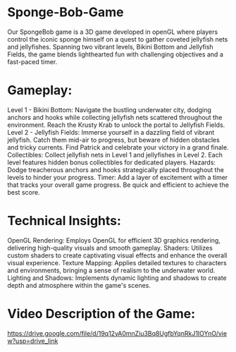 # Sponge-Bob-Game
Our SpongeBob game is a 3D game developed in openGL where players control the iconic sponge himself on a quest to gather coveted jellyfish nets and jellyfishes. Spanning two vibrant levels, Bikini Bottom and Jellyfish Fields, the game blends lighthearted fun with challenging objectives and a fast-paced timer.

# Gameplay:

Level 1 - Bikini Bottom: Navigate the bustling underwater city, dodging anchors and hooks while collecting jellyfish nets scattered throughout the environment. Reach the Krusty Krab to unlock the portal to Jellyfish Fields.
Level 2 - Jellyfish Fields: Immerse yourself in a dazzling field of vibrant jellyfish. Catch them mid-air to progress, but beware of hidden obstacles and tricky currents. Find Patrick and celebrate your victory in a grand finale.
Collectibles: Collect jellyfish nets in Level 1 and jellyfishes in Level 2. Each level features hidden bonus collectibles for dedicated players.
Hazards: Dodge treacherous anchors and hooks strategically placed throughout the levels to hinder your progress.
Timer: Add a layer of excitement with a timer that tracks your overall game progress. Be quick and efficient to achieve the best score.

# Technical Insights:

OpenGL Rendering: Employs OpenGL for efficient 3D graphics rendering, delivering high-quality visuals and smooth gameplay.
Shaders: Utilizes custom shaders to create captivating visual effects and enhance the overall visual experience.
Texture Mapping: Applies detailed textures to characters and environments, bringing a sense of realism to the underwater world.
Lighting and Shadows: Implements dynamic lighting and shadows to create depth and atmosphere within the game's scenes.

# Video Description of the Game:

https://drive.google.com/file/d/19q12yA0mnZiu3Bq8UgfbYqnRkJ1IOYnO/view?usp=drive_link

